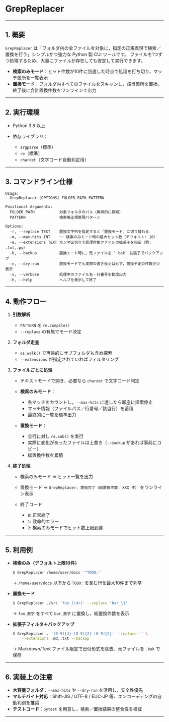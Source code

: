 # GrepReplacer

---

## 1. 概要

`GrepReplacer` は「フォルダ内の全ファイルを対象に，指定の正規表現で検索／置換を行う」シンプルかつ強力な Python 製 CUI ツールです。
ファイルを1つずつ処理するため、大量にファイルが存在しても安定して実行できます。

* **検索のみモード**：ヒット件数が10件に到達した時点で処理を打ち切り，マッチ箇所を一覧表示
* **置換モード**：フォルダ内すべてのファイルをスキャンし，該当箇所を置換。終了後に合計置換件数をワンラインで出力

---

## 2. 実行環境

* Python 3.8 以上
* 依存ライブラリ：

  * `argparse`（標準）
  * `re`（標準）
  * `chardet`（文字コード自動判定用）

---

## 3. コマンドライン仕様

```
Usage:
  GrepReplacer [OPTIONS] FOLDER_PATH PATTERN

Positional Arguments:
  FOLDER_PATH           対象フォルダのパス（再帰的に探索）
  PATTERN               検索用正規表現パターン

Options:
  -r, --replace TEXT    置換文字列を指定すると「置換モード」に切り替わる
  -m, --max-hits INT    ── 検索のみモード時の最大ヒット数（デフォルト: 10）
  -e, --extensions TEXT カンマ区切りで処理対象ファイルの拡張子を指定（例: .txt,.py）
  -b, --backup          置換モード時に，元ファイルを `.bak` 拡張子でバックアップ
  -n, --dry-run         置換モードでも実際の書き換えはせず，置換予定の件数だけ表示
  -v, --verbose         処理中のファイル名・行番号を都度出力
  -h, --help            ヘルプを表示して終了
```

---

## 4. 動作フロー

1. **引数解析**

   * `PATTERN` を `re.compile()`
   * `--replace` の有無でモード決定
2. **フォルダ走査**

   * `os.walk()` で再帰的にサブフォルダも含め探索
   * `--extensions` が指定されていればフィルタリング
3. **ファイルごとに処理**

   * テキストモードで開き，必要なら `chardet` で文字コード判定
   * **検索のみモード**：

     * 各マッチをカウントし，`--max-hits` に達したら即座に探索停止
     * マッチ情報（ファイルパス／行番号／該当行）を蓄積
     * 最終的に一覧を標準出力
   * **置換モード**：

     * 全行に対し `re.sub()` を実行
     * 実際に変化があったファイルは上書き（`--backup` があれば事前にコピー）
     * 総置換件数を累積
4. **終了処理**

   * 検索のみモード ⇒ ヒット一覧を出力
   * 置換モード ⇒ `GrepReplacer: 置換完了（総置換件数: XXX 件）` をワンライン表示
   * 終了コード

     * `0`: 正常終了
     * `1`: 致命的エラー
     * `2`: 検索のみモードでヒット数上限到達

---

## 5. 利用例

* **検索のみ（デフォルト上限10件）**

  ```bash
  $ GrepReplacer /home/user/docs '^TODO:'
  ```

  → `/home/user/docs` 以下から `TODO:` を含む行を最大10件まで列挙

* **置換モード**

  ```bash
  $ GrepReplacer ./src 'foo_(\d+)' --replace 'bar_\1'
  ```

  → `foo_数字` をすべて `bar_数字` に置換し，総置換件数を表示

* **拡張子フィルタ＋バックアップ**

  ```bash
  $ GrepReplacer . '[0-9]{4}-[0-9]{2}-[0-9]{2}' --replace '' \
      --extensions .md,.txt --backup
  ```

  → Markdown/Text ファイル限定で日付形式を除去、元ファイルを `.bak` で保存

---

## 6. 実装上の注意

* **大容量フォルダ**：`--max-hits` や `--dry-run` を活用し，安全性優先
* **マルチバイト対応**：Shift-JIS / UTF-8 / EUC-JP 等、エンコーディングの自動判別を推奨
* **テストコード**：`pytest` を用意し，検索／置換結果の整合性を検証

---

